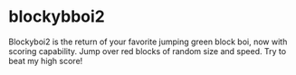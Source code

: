 # blockybboi2

Blockyboi2 is the return of your favorite jumping green block boi, now with scoring capability. Jump over red blocks of random size and speed. Try to beat my high score!

